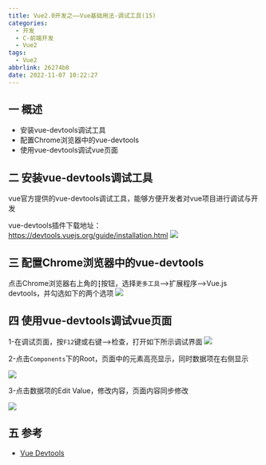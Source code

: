 ```yaml
---
title: Vue2.0开发之——Vue基础用法-调试工具(15)
categories:
  - 开发
  - C-前端开发
  - Vue2
tags:
  - Vue2
abbrlink: 26274b0
date: 2022-11-07 10:22:27
---
```

## 一 概述

* 安装vue-devtools调试工具
* 配置Chrome浏览器中的vue-devtools
* 使用vue-devtools调试vue页面

<!--more-->

## 二 安装vue-devtools调试工具

vue官方提供的vue-devtools调试工具，能够方便开发者对vue项目进行调试与开发

vue-devtools插件下载地址：https://devtools.vuejs.org/guide/installation.html
![][1]

## 三 配置Chrome浏览器中的vue-devtools

点击Chrome浏览器右上角的`┇`按钮，选择`更多工具`—>扩展程序—>Vue.js devtools，并勾选如下的两个选项
![][2]

## 四 使用vue-devtools调试vue页面

1-在调试页面，按`F12`键或右键—>检查，打开如下所示调试界面
![][3]

2-点击`Components`下的Root，页面中的元素高亮显示，同时数据项在右侧显示

![][4]

3-点击数据项的Edit Value，修改内容，页面内容同步修改

![][5]

## 五 参考

* [Vue Devtools][00]



[00]:https://devtools.vuejs.org/guide/installation.html

[1]:https://raw.githubusercontent.com/PGzxc/CDN/master/blog-vue/vue02-15-devtools-install-site.png
[2]:https://raw.githubusercontent.com/PGzxc/CDN/master/blog-vue/vue02-15-devtools-config.png
[3]:https://raw.githubusercontent.com/PGzxc/CDN/master/blog-vue/vue02-15-devtools-debug-open.png
[4]:https://raw.githubusercontent.com/PGzxc/CDN/master/blog-vue/vue02-15-devtools-debug-click-line.png
[5]:https://raw.githubusercontent.com/PGzxc/CDN/master/blog-vue/vue02-15-devtools-debug-eidt.png